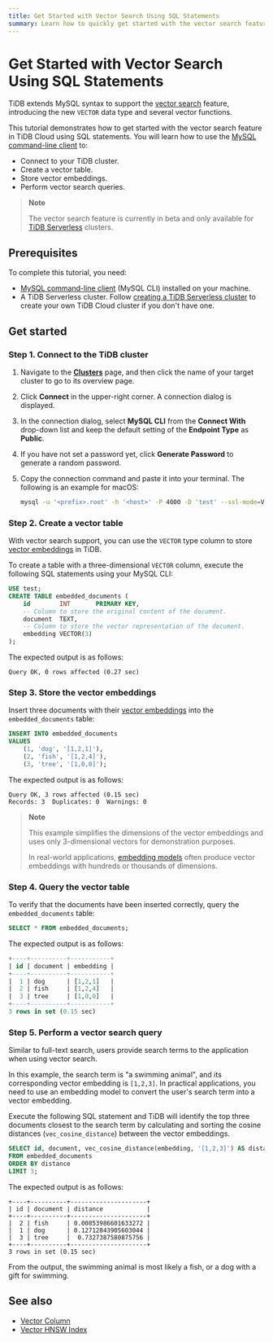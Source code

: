 ```yaml
---
title: Get Started with Vector Search Using SQL Statements
summary: Learn how to quickly get started with the vector search feature in TiDB Cloud using SQL statements and power the generative AI application.
---
```


# Get Started with Vector Search Using SQL Statements

TiDB extends MySQL syntax to support the [vector search](/tidb-cloud/vector-search-overview.md) feature, introducing the new `VECTOR` data type and several vector functions.

This tutorial demonstrates how to get started with the vector search feature in TiDB Cloud using SQL statements. You will learn how to use the [MySQL command-line client](https://dev.mysql.com/doc/refman/8.4/en/mysql.html) to:

- Connect to your TiDB cluster.
- Create a vector table.
- Store vector embeddings.
- Perform vector search queries.

> **Note**
>
> The vector search feature is currently in beta and only available for [TiDB Serverless](/tidb-cloud/select-cluster-tier.md#tidb-serverless) clusters.

## Prerequisites

To complete this tutorial, you need:

- [MySQL command-line client](https://dev.mysql.com/doc/refman/8.4/en/mysql.html) (MySQL CLI) installed on your machine.
- A TiDB Serverless cluster. Follow [creating a TiDB Serverless cluster](/tidb-cloud/create-tidb-cluster-serverless.md) to create your own TiDB Cloud cluster if you don't have one.

## Get started

### Step 1. Connect to the TiDB cluster

1. Navigate to the [**Clusters**](https://tidbcloud.com/console/clusters) page, and then click the name of your target cluster to go to its overview page.

2. Click **Connect** in the upper-right corner. A connection dialog is displayed.

3. In the connection dialog, select **MySQL CLI** from the **Connect With** drop-down list and keep the default setting of the **Endpoint Type** as **Public**.

4. If you have not set a password yet, click **Generate Password** to generate a random password.

5. Copy the connection command and paste it into your terminal. The following is an example for macOS:

    ```bash
    mysql -u '<prefix>.root' -h '<host>' -P 4000 -D 'test' --ssl-mode=VERIFY_IDENTITY --ssl-ca=/etc/ssl/cert.pem -p'<password>'
    ```

### Step 2. Create a vector table

With vector search support, you can use the `VECTOR` type column to store [vector embeddings](/tidb-cloud/vector-search-overview.md#vector-embedding) in TiDB.

To create a table with a three-dimensional `VECTOR` column, execute the following SQL statements using your MySQL CLI:

```sql
USE test;
CREATE TABLE embedded_documents (
    id        INT       PRIMARY KEY,
    -- Column to store the original content of the document.
    document  TEXT,
    -- Column to store the vector representation of the document.
    embedding VECTOR(3)
);
```

The expected output is as follows:

```text
Query OK, 0 rows affected (0.27 sec)
```

### Step 3. Store the vector embeddings

Insert three documents with their [vector embeddings](/tidb-cloud/vector-search-overview.md#vector-embedding) into the `embedded_documents` table:

```sql
INSERT INTO embedded_documents
VALUES
    (1, 'dog', '[1,2,1]'),
    (2, 'fish', '[1,2,4]'),
    (3, 'tree', '[1,0,0]');
```

The expected output is as follows:

```
Query OK, 3 rows affected (0.15 sec)
Records: 3  Duplicates: 0  Warnings: 0
```

> **Note**
> 
> This example simplifies the dimensions of the vector embeddings and uses only 3-dimensional vectors for demonstration purposes.
> 
> In real-world applications, [embedding models](/tidb-cloud/vector-search-overview.md#embedding-model) often produce vector embeddings with hundreds or thousands of dimensions.

### Step 4. Query the vector table

To verify that the documents have been inserted correctly, query the `embedded_documents` table:

```sql
SELECT * FROM embedded_documents;
```

The expected output is as follows:

```sql
+----+----------+-----------+
| id | document | embedding |
+----+----------+-----------+
|  1 | dog      | [1,2,1]   |
|  2 | fish     | [1,2,4]   |
|  3 | tree     | [1,0,0]   |
+----+----------+-----------+
3 rows in set (0.15 sec)
```

### Step 5. Perform a vector search query

Similar to full-text search, users provide search terms to the application when using vector search.

In this example, the search term is "a swimming animal", and its corresponding vector embedding is `[1,2,3]`. In practical applications, you need to use an embedding model to convert the user's search term into a vector embedding.

Execute the following SQL statement and TiDB will identify the top three documents closest to the search term by calculating and sorting the cosine distances (`vec_cosine_distance`) between the vector embeddings.

```sql
SELECT id, document, vec_cosine_distance(embedding, '[1,2,3]') AS distance
FROM embedded_documents
ORDER BY distance
LIMIT 3;
```

The expected output is as follows:

```plain
+----+----------+---------------------+
| id | document | distance            |
+----+----------+---------------------+
|  2 | fish     | 0.00853986601633272 |
|  1 | dog      | 0.12712843905603044 |
|  3 | tree     |  0.7327387580875756 |
+----+----------+---------------------+
3 rows in set (0.15 sec)
```

From the output, the swimming animal is most likely a fish, or a dog with a gift for swimming.

## See also

- [Vector Column](/tidb-cloud/vector-search-vector-column.md)
- [Vector HNSW Index](/tidb-cloud/vector-search-vector-index.md)
